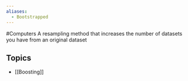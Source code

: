 ```yaml
---
aliases:
  - Bootstrapped
---
```

#Computers 
A resampling method that increases the number of datasets you have from an original dataset
## Topics
* [[Boosting]]